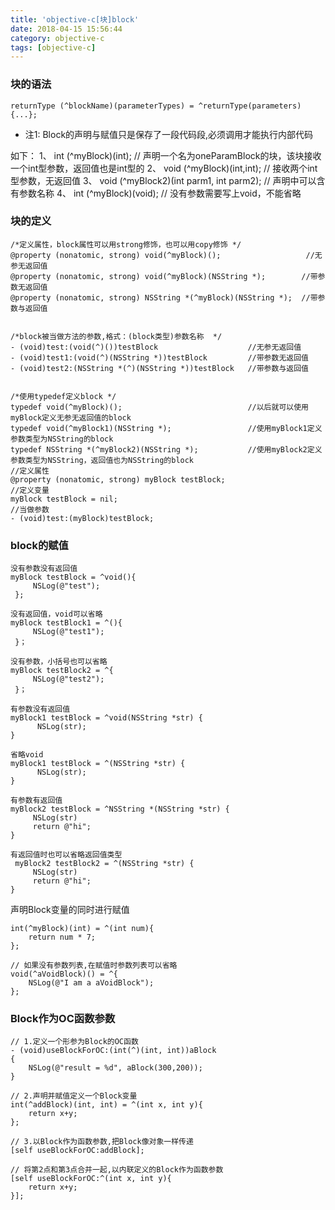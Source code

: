 ```yaml
---
title: 'objective-c[块]block'
date: 2018-04-15 15:56:44
category: objective-c
tags: [objective-c]
---
```


###  块的语法
```
returnType (^blockName)(parameterTypes) = ^returnType(parameters) {...};
```
* 注1: Block的声明与赋值只是保存了一段代码段,必须调用才能执行内部代码

如下：
1、 int (^myBlock)(int); // 声明一个名为oneParamBlock的块，该块接收一个int型参数，返回值也是int型的
2、 void (^myBlock)(int,int); // 接收两个int型参数，无返回值
3、 void (^myBlock2)(int parm1, int parm2); // 声明中可以含有参数名称
4、 int (^myBlock)(void); // 没有参数需要写上void，不能省略

### 块的定义

```objc
/*定义属性，block属性可以用strong修饰，也可以用copy修饰 */  
@property (nonatomic, strong) void(^myBlock)();                   //无参无返回值  
@property (nonatomic, strong) void(^myBlock)(NSString *);        //带参数无返回值  
@property (nonatomic, strong) NSString *(^myBlock)(NSString *);  //带参数与返回值 
 
 
/*block被当做方法的参数,格式：(block类型)参数名称  */
- (void)test:(void(^)())testBlock                    //无参无返回值  
- (void)test1:(void(^)(NSString *))testBlock         //带参数无返回值  
- (void)test2:(NSString *(^)(NSString *))testBlock   //带参数与返回值  
  
  
/*使用typedef定义block */
typedef void(^myBlock)();                            //以后就可以使用myBlock定义无参无返回值的block  
typedef void(^myBlock1)(NSString *);                 //使用myBlock1定义参数类型为NSString的block  
typedef NSString *(^myBlock2)(NSString *);           //使用myBlock2定义参数类型为NSString，返回值也为NSString的block  
//定义属性  
@property (nonatomic, strong) myBlock testBlock;  
//定义变量  
myBlock testBlock = nil;  
//当做参数  
- (void)test:(myBlock)testBlock;  
```

### block的赋值
```objc
没有参数没有返回值
myBlock testBlock = ^void(){
     NSLog(@"test");
 };

没有返回值，void可以省略
myBlock testBlock1 = ^(){
     NSLog(@"test1");
 }；

没有参数，小括号也可以省略
myBlock testBlock2 = ^{
     NSLog(@"test2");
 }；

有参数没有返回值
myBlock1 testBlock = ^void(NSString *str) {
      NSLog(str);
}

省略void
myBlock1 testBlock = ^(NSString *str) {
      NSLog(str);
}

有参数有返回值
myBlock2 testBlock = ^NSString *(NSString *str) {
     NSLog(str)
     return @"hi";
}

有返回值时也可以省略返回值类型
 myBlock2 testBlock2 = ^(NSString *str) {
     NSLog(str)
     return @"hi";
}

```

声明Block变量的同时进行赋值
```objc
int(^myBlock)(int) = ^(int num){
    return num * 7;
};

// 如果没有参数列表,在赋值时参数列表可以省略
void(^aVoidBlock)() = ^{
    NSLog(@"I am a aVoidBlock");
};
```
### Block作为OC函数参数
```objc
// 1.定义一个形参为Block的OC函数
- (void)useBlockForOC:(int(^)(int, int))aBlock
{
    NSLog(@"result = %d", aBlock(300,200));
}

// 2.声明并赋值定义一个Block变量
int(^addBlock)(int, int) = ^(int x, int y){
    return x+y;
};

// 3.以Block作为函数参数,把Block像对象一样传递
[self useBlockForOC:addBlock];

// 将第2点和第3点合并一起,以内联定义的Block作为函数参数
[self useBlockForOC:^(int x, int y){
    return x+y;
}];
```



